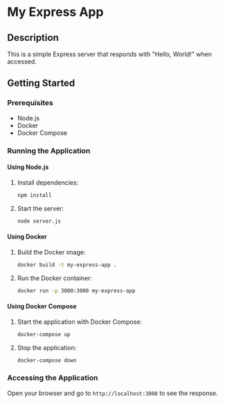 # My Express App

## Description
This is a simple Express server that responds with "Hello, World!" when accessed.

## Getting Started

### Prerequisites
- Node.js
- Docker
- Docker Compose

### Running the Application

#### Using Node.js
1. Install dependencies:
   ```bash
   npm install
   ```

2. Start the server:
   ```bash
   node server.js
   ```

#### Using Docker
1. Build the Docker image:
   ```bash
   docker build -t my-express-app .
   ```

2. Run the Docker container:
   ```bash
   docker run -p 3000:3000 my-express-app
   ```

#### Using Docker Compose
1. Start the application with Docker Compose:
   ```bash
   docker-compose up
   ```

2. Stop the application:
   ```bash
   docker-compose down
   ```

### Accessing the Application
Open your browser and go to `http://localhost:3000` to see the response. 